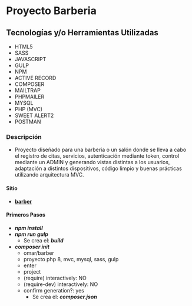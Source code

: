 # Proyecto Barberia

## Tecnologías y/o Herramientas Utilizadas

- HTML5
- SASS
- JAVASCRIPT
- GULP
- NPM
- ACTIVE RECORD
- COMPOSER
- MAILTRAP
- PHPMAILER
- MYSQL
- PHP (MVC)
- SWEET ALERT2
- POSTMAN

### Descripción

- Proyecto diseñado para una barberia o un salón donde se lleva a cabo el registro de citas, servicios, autenticación mediante token, control mediante un ADMIN y generando vistas distintas a los usuarios, adaptación a distintos dispositivos, código limpio y buenas prácticas utilizando arquitectura MVC.

#### Sitio

- **[barber]()**

#### Primeros Pasos

- **_npm install_**
- **_npm run gulp_**
    - Se crea el: **_build_**
- **_composer init_**
    - omar/barber
    - proyecto php 8, mvc, mysql, sass, gulp
    - enter
    - project
    - (require) interactively: NO
    - (require-dev) interactively: NO
    - confirm generation?: yes
        - Se crea el: **_composer.json_**
        
